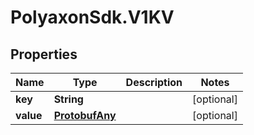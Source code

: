 # PolyaxonSdk.V1KV

## Properties
Name | Type | Description | Notes
------------ | ------------- | ------------- | -------------
**key** | **String** |  | [optional] 
**value** | [**ProtobufAny**](ProtobufAny.md) |  | [optional] 


